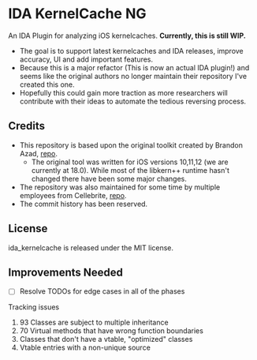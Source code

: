# IDA KernelCache NG
An IDA Plugin for analyzing iOS kernelcaches. **Currently, this is still WIP.**

* The goal is to support latest kernelcaches and IDA releases, improve accuracy, UI and add important features.
* Because this is a major refactor (This is now an actual IDA plugin!) and seems like the original authors no longer maintain their repository I've created this one.
* Hopefully this could gain more traction as more researchers will contribute with their ideas to automate the tedious reversing process.

## Credits
* This repository is based upon the original toolkit created by Brandon Azad, [repo](https://github.com/bazad/ida_kernelcache).
  * The original tool was written for iOS versions 10,11,12 (we are currently at 18.0). While most of the libkern++ runtime hasn't changed there have been some major changes.
* The repository was also maintained for some time by multiple employees from Cellebrite, [repo](https://github.com/cellebrite-labs/ida_kernelcache).
* The commit history has been reserved.

## License
ida_kernelcache is released under the MIT license.

## Improvements Needed
- [ ] Resolve TODOs for edge cases in all of the phases

Tracking issues
1. 93 Classes are subject to multiple inheritance
2. 70 Virtual methods that have wrong function boundaries
3. Classes that don't have a vtable, "optimized" classes
4. Vtable entries with a non-unique source